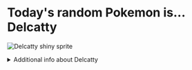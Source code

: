 # Today's random Pokemon is... Delcatty

![Delcatty shiny sprite](https://raw.githubusercontent.com/PokeAPI/sprites/master/sprites/pokemon/shiny/301.png)

<details>
<summary>Additional info about Delcatty</summary>

| srpite type | image |
|------|------|
| back_default | ![Delcatty back_default sprite](https://raw.githubusercontent.com/PokeAPI/sprites/master/sprites/pokemon/back/301.png) |
| back_shiny | ![Delcatty back_shiny sprite](https://raw.githubusercontent.com/PokeAPI/sprites/master/sprites/pokemon/back/shiny/301.png) |
| front_default | ![Delcatty front_default sprite](https://raw.githubusercontent.com/PokeAPI/sprites/master/sprites/pokemon/301.png) | </details>